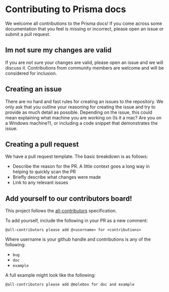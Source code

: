 # Contributing to Prisma docs

We welcome all contributions to the Prisma docs! If you come across some documentation that you feel is missing or incorrect, please open an issue or submit a pull request.

## Im not sure my changes are valid

If you are not sure your changes are valid, please open an issue and we will discuss it. Contributions from community members are welcome and will be considered for inclusion.

## Creating an issue

There are no hard and fast rules for creating an issues to the repository. We only ask that you outline your reasoning for creating the issue and try to provide as much detail as possible. Depending on the issue, this could mean explaining what machine you are working on (Is it a mac? Are you on a Windows machine?), or including a code snippet that demonstrates the issue.

## Creating a pull request

We have a pull request template. The basic breakdown is as follows:

- Describe the reason for the PR. A little context goes a long way in helping to quickly scan the PR
- Briefly describe what changes were made
- Link to any relevant issues

## Add yourself to our contributors board!

This project follows the [all-contributors](https://allcontributors.org/docs/en/bot/usage) specification.

To add yourself, include the following in your PR as a new comment:

```
@all-contributors please add @<username> for <contributions>
```

Where username is your github handle and contributions is any of the following:

- `bug`
- `doc`
- `example`

A full example might look like the following:

```
@all-contributors please add @molebox for doc and example
```
